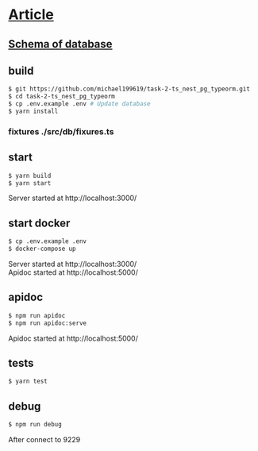# [Article](https://vk.com/@-202627164-the-technical-task-3)

## [Schema of database](https://miro.com/app/board/o9J_lL9MLhc=/)

## build
```bash
$ git https://github.com/michael199619/task-2-ts_nest_pg_typeorm.git
$ cd task-2-ts_nest_pg_typeorm
$ cp .env.example .env # Update database 
$ yarn install
```

### fixtures ./src/db/fixures.ts

## start

```bash
$ yarn build
$ yarn start 
```
Server started at http://localhost:3000/

## start docker
```bash
$ cp .env.example .env
$ docker-compose up 
```

Server started at http://localhost:3000/ \
Apidoc started at http://localhost:5000/

## apidoc

```bash
$ npm run apidoc
$ npm run apidoc:serve
```
Apidoc started at http://localhost:5000/

## tests
```bash
$ yarn test
```

## debug
```bash
$ npm run debug
```

After connect to 9229
